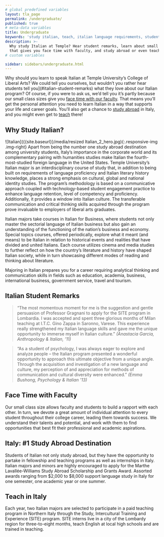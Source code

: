 ```yaml
---
# global predefined variables
layout: tla_page
permalink: /undergraduate/
published: true
# meta-data variables
title: Undergraduate
keywords: 'study italian, teach, italian language requirements, student remarks'
description: >-
  Why study Italian at Temple? Hear student remarks, learn about small class size
  that gives you face time with faculty, and study abroad or even teach in Italy.
# custom variables

sidebar: sidebars/undergraduate.html
---
```

Why should you learn to speak Italian at Temple University’s College of Liberal Arts? We could tell you ourselves, but wouldn’t you rather hear students tell you](#italian-student-remarks) what they love about our Italian program? Of course, if you were to ask us, we’d tell you it’s partly because our small class sizes give you [face time with our faculty](#face-time-with-faculty). That means you’ll get the personal attention you need to learn Italian in a way that supports your life and career goals. You’ll also get a chance to [study abroad](#italy-1-study-abroad-destination) in Italy, and you might even get to [teach](#teach-in-italy) there!

## Why Study Italian?
![Italian]({{site.baseurl}}/media/resized Italian_2_hero.jpg){:.responsive-img .img-right}
Apart from being the number one study abroad destination among university students, Italy’s importance in the corporate world and its complementary pairing with humanities studies make Italian the fourth-most-studied foreign language in the United States. Temple University’s Italian major is an interdisciplinary course of study that, in addition to being built on requirements of language proficiency and Italian literary history knowledge, places a strong emphasis on cultural, global and national identity studies. The program’s methodology is based on a communicative approach coupled with technology-based student engagement practice to enhance language retention, level of competency and proficiency. Additionally, it provides a window into Italian culture. The transferable communication and critical thinking skills acquired through the program prove invaluable to employers of liberal arts graduates.

Italian majors take courses in Italian for Business, where students not only master the sectorial language of Italian business but also gain an understanding of the functioning of the nation’s business and economy. Special topics courses, offered periodically, explore what it meant (and means) to be Italian in relation to historical events and realities that have divided and united Italians. Each course utilizes cinema and media studies to further reflect on how the country’s literature and history have shaped Italian society, while in turn showcasing different modes of reading and thinking about literature.

Majoring in Italian prepares you for a career requiring analytical thinking and communication skills in fields such as education, academia, business, international business, government service, travel and tourism.

## Italian Student Remarks
> “The most momentous moment for me is the suggestion and gentle persuasion of Professor Gragnani to apply for the SITE program in Lombardia. I was accepted and spent three glorious months of Milan teaching at I.T.C. Gino Zappa in Saronno, Varese. This experience really strengthened my Italian language skills and gave me the unique opportunity to immerse myself in Italian culture.” _(Anastacia Garcia, Anthropology & Italian, ’11)_

> “As a student of psychology, I was always eager to explore and analyze people – the Italian program presented a wonderful opportunity to approach this ultimate objective from a unique angle. Through the acquisition and investigation of a new language and culture, my perception of and appreciation for methods of communication and cultural diversity were enhanced.” _(Emma Bushong, Psychology & Italian ’13)_

## Face Time with Faculty
Our small class size allows faculty and students to build a rapport with each other. In turn, we devote a great amount of individual attention to every student throughout their college career, leading them towards success. We understand their talents and potential, and work with them to find  opportunities that best fit their professional and academic aspirations.  

## Italy: #1 Study Abroad Destination
Students of Italian not only study abroad, but they have the opportunity to partake in fellowship and teaching programs as well as internships in Italy. Italian majors and minors are highly encouraged to apply for the Marthe Lavallée-Williams Study Abroad Scholarship and Grants Award. Assorted awards ranging from $2,000 to $8,000 support language study in Italy for one semester, one academic year or one summer.

## Teach in Italy
Each year, two Italian majors are selected to participate in a paid teaching program in Northern Italy through the Study, Intercultural Training and Experience (SITE) program. SITE interns live in a city of the Lombardy region for three-to-eight months, teach English at local high schools and are trained in teaching.
